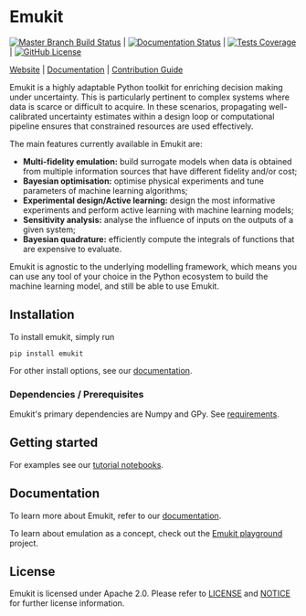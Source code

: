 # Emukit

[![Master Branch Build Status](https://travis-ci.org/amzn/emukit.svg?branch=master)](https://travis-ci.org/amzn/emukit) |
[![Documentation Status](https://readthedocs.org/projects/emukit/badge/?version=latest)](https://emukit.readthedocs.io/en/latest/?badge=latest) |
[![Tests Coverage](https://codecov.io/gh/amzn/emukit/branch/master/graph/badge.svg)](https://codecov.io/gh/amzn/emukit) |
[![GitHub License](https://img.shields.io/github/license/amzn/emukit.svg)](https://github.com/amzn/emukit/blob/master/LICENSE)

[Website](https://amzn.github.io/emukit/) |
[Documentation](https://emukit.readthedocs.io/) |
[Contribution Guide](CONTRIBUTING.md)

Emukit is a highly adaptable Python toolkit for enriching decision making under uncertainty. This is particularly pertinent to complex systems where data is scarce or difficult to acquire. In these scenarios, propagating well-calibrated uncertainty estimates within a design loop or computational pipeline ensures that constrained resources are used effectively.

The main features currently available in Emukit are:

* **Multi-fidelity emulation:** build surrogate models when data is obtained from multiple information sources that have different fidelity and/or cost;
* **Bayesian optimisation:** optimise physical experiments and tune parameters of machine learning algorithms;
* **Experimental design/Active learning:** design the most informative experiments and perform active learning with machine learning models;
* **Sensitivity analysis:** analyse the influence of inputs on the outputs of a given system;
* **Bayesian quadrature:** efficiently compute the integrals of functions that are expensive to evaluate.

Emukit is agnostic to the underlying modelling framework, which means you can use any tool of your choice in the Python ecosystem to build the machine learning model, and still be able to use Emukit.

## Installation

To install emukit, simply run
```
pip install emukit
```

For other install options, see our [documentation](https://emukit.readthedocs.io/en/latest/installation.html).

### Dependencies / Prerequisites
Emukit's primary dependencies are Numpy and GPy.
See [requirements](requirements/requirements.txt).

## Getting started
For examples see our [tutorial notebooks](http://nbviewer.jupyter.org/github/amzn/emukit/blob/master/notebooks/index.ipynb).

## Documentation
To learn more about Emukit, refer to our [documentation](https://emukit.readthedocs.io).

To learn about emulation as a concept, check out the [Emukit playground](https://github.com/amzn/Emukit-playground) project.

## License

Emukit is licensed under Apache 2.0. Please refer to [LICENSE](LICENSE) and [NOTICE](NOTICE) for further license information.